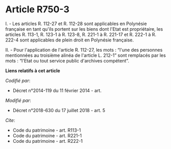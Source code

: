 # Article R750-3

I. - Les articles R. 112-27 et R. 112-28 sont applicables en Polynésie française en tant qu'ils portent sur les biens dont
l'Etat est propriétaire, les articles R. 113-1, R. 123-1 à R. 123-8, R. 221-1 à R. 221-17 et R. 222-1 à R. 222-4 sont
applicables de plein droit en Polynésie française.

II. - Pour l'application de l'article R. 112-27, les mots : “l'une des personnes mentionnées au troisième alinéa de l'article
L. 212-1” sont remplacés par les mots : “l'Etat ou tout service public d'archives compétent”.

**Liens relatifs à cet article**

_Codifié par_:

  - Décret n°2014-119 du 11 février 2014 - art.

_Modifié par_:

  - Décret n°2018-630 du 17 juillet 2018 - art. 5

_Cite_:

  - Code du patrimoine - art. R113-1
  - Code du patrimoine - art. R221-1
  - Code du patrimoine - art. R222-1
